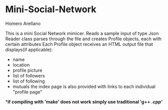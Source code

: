 # Mini-Social-Network
Homero Arellano

This is a mini Social Network mimicer.
Reads a sample input of type Json
Reader class parses through the file and creates Profile objects, each with certain attributes
Each Profile object receives an HTML output file that displays(if applicable):
  - name
  - location
  - profile picture
  - list of followers
  - list of following
  - mutuals
the index page is also provided with links to each individual "profile page"

***if compiling with 'make' does not work simply use traditional 'g++ *.cpp'***
